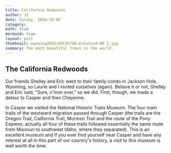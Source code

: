 ```yaml
---
title: California Redwoods
author: JZ
date: Sunday, 2024-10-06
category: 
math: true
mermaid: true
layout: post
thumbnail: wyoming2023/DSC04796-Enhanced-NR 1.jpg
summary: The most beautiful trees in the world.
---  
```

<h2>The California Redwoods</H2>
Our friends Shelley and Eric went to their family condo in Jackson Hole, Wyoming, so Laurie and I invited ourselves (again). Believe it or not, Shelley and Eric said, "Sure, c'mon over," so we did. First, though, we made a detour to Casper and then Cheyenne.

In Casper we visited the National Historic Trails Museum. The four main trails of the westward migration passed through Casper (the trails are the Oregon Trail, California Trail, Mormon Trail and the route of the Pony Express; actually all four of these trails followed essentially the same route from Missouri to southwest Idaho, where they separated). This is an excellent museum and if you ever find yourself near Casper and have any interest at all in this part of our country's history, a visit to this museum is well worth the time.

